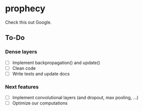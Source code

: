 # prophecy

Check this out Google.

## To-Do

### Dense layers

- [ ] Implement backpropagation() and update()
- [ ] Clean code
- [ ] Write tests and update docs

### Next features

- [ ] Implement convolutional layers (and dropout, max pooling, ...)
- [ ] Optimize our computations
